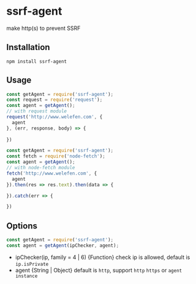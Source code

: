 # ssrf-agent

make http(s) to prevent SSRF

## Installation

```
npm install ssrf-agent
```

## Usage

```js
const getAgent = require('ssrf-agent');
const request = require('request');
const agent = getAgent();
// with request module
request('http://www.welefen.com', {
  agent
}, (err, response, body) => {
  
})
```

```js
const getAgent = require('ssrf-agent');
const fetch = require('node-fetch');
const agent = getAgent();
// with node-fetch module
fetch('http://www.welefen.com', {
  agent
}).then(res => res.text).then(data => {

}).catch(err => {

})
```

## Options

```js
const getAgent = require('ssrf-agent');
const agent = getAgent(ipChecker, agent);
```
* ipChecker(ip, family = 4 | 6) {Function} check ip is allowed, default is `ip.isPrivate`
* agent  {String | Object} default is `http`, support `http` `https` or `agent instance`